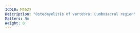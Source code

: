 ```yaml
---
ICD10: M4627
Description: "Osteomyelitis of vertebra: Lumbosacral region"
Matters: No
Weight: 0
---
```

